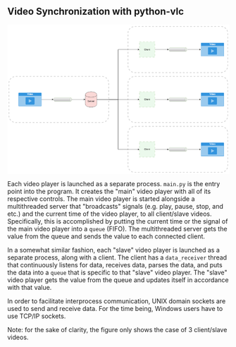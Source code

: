 ## Video Synchronization with python-vlc

<img src="figure.png" width="600" align="center">

Each video player is launched as a separate process. `main.py` is the entry point into the program. It creates the "main" video player with all of its respective controls. The main video player is started alongside a multithreaded server that "broadcasts" signals (e.g. play, pause, stop, and etc.) and the current time of the video player, to all client/slave videos. Specifically, this is accomplished by putting the current time or the signal of the main video player into a `queue` (FIFO). The multithreaded server gets the value from the queue and sends the value to each connected client.

In a somewhat similar fashion, each "slave" video player is launched as a separate process, along with a client. The client has a `data_receiver` thread that continuously listens for data, receives data, parses the data, and puts the data into a `queue` that is specific to that "slave" video player. The "slave" video player gets the value from the queue and updates itself in accordance with that value.

In order to facilitate interprocess communication, UNIX domain sockets are used to send and receive data. For the time being, Windows users have to use TCP/IP sockets.

Note: for the sake of clarity, the figure only shows the case of 3 client/slave videos.
